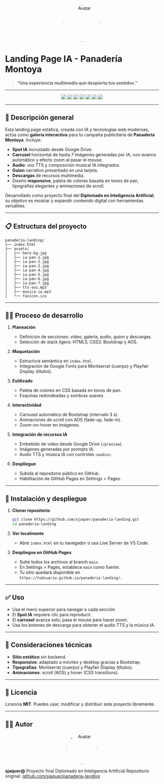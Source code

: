<p align="center">
  <img src="https://avatars.githubusercontent.com/u/72231436?v=4" alt="Avatar" width="120" style="border-radius: 50%;" />
</p>

# Landing Page IA - Panadería Montoya

> **“Una experiencia multimedia que despierta tus sentidos.”**

---

<p align="center">
  <img src="https://img.shields.io/badge/HTML5-E34F26?logo=html5&logoColor=white" />
  <img src="https://img.shields.io/badge/CSS3-1572B6?logo=css3&logoColor=white" />
  <img src="https://img.shields.io/badge/Bootstrap-5.3.0-purple?logo=bootstrap&logoColor=white" />
  <img src="https://img.shields.io/badge/Google%20Fonts-Montserrat%20%7C%20Playfair_Display-lightgrey?logo=google&logoColor=white" />
  <img src="https://img.shields.io/badge/AOS-2.3.4-brightgreen?logo=none&logoColor=white" />
  <img src="https://img.shields.io/badge/GitHub_Pages-deployed-green?logo=github&logoColor=white" />
  <img src="https://img.shields.io/badge/License-MIT-green" />
</p>

---

## 🧠 Descripción general

Esta landing page estática, creada con IA y tecnologías web modernas, actúa como **galería interactiva** para tu campaña publicitaria de **Panadería Montoya**. Incluye:

* **Spot IA** incrustado desde Google Drive.
* **Carrusel** horizontal de hasta 7 imágenes generadas por IA, con avance automático y efecto zoom al pasar el mouse.
* **Audio**: voz TTS y composición musical IA integrados.
* **Guion** narrativo presentado en una tarjeta.
* **Descargas** de recursos multimedia.
* Diseño **responsive**, paleta de colores basada en tonos de pan, tipografías elegantes y animaciones de scroll.

Desarrollado como proyecto final del **Diplomado en Inteligencia Artificial**, su objetivo es mostrar y expandir contenido digital con herramientas versátiles.

---

## 📋 Estructura del proyecto

```
panaderia-landing/
├── index.html
├── assets/
│   ├── hero-bg.jpg
│   ├── ia-pan-1.jpg
│   ├── ia-pan-2.jpg
│   ├── ia-pan-3.jpg
│   ├── ia-pan-4.jpg
│   ├── ia-pan-5.jpg
│   ├── ia-pan-6.jpg
│   ├── ia-pan-7.jpg
│   ├── tts-voz.mp3
│   ├── musica-ia.mp3
│   └── favicon.ico
```

---

## 🚶‍♂️ Proceso de desarrollo

1. **Planeación**

   * Definición de secciones: video, galería, audio, guion y descargas.
   * Selección de stack ligero: HTML5, CSS3, Bootstrap y AOS.

2. **Maquetación**

   * Estructura semántica en `index.html`.
   * Integración de Google Fonts para Montserrat (cuerpo) y Playfair Display (títulos).

3. **Estilizado**

   * Paleta de colores en CSS basada en tonos de pan.
   * Esquinas redondeadas y sombras suaves.

4. **Interactividad**

   * Carousel automático de Bootstrap (intervalo 3 s).
   * Animaciones de scroll con AOS (fade-up, fade-in).
   * Zoom-on-hover en imágenes.

5. **Integración de recursos IA**

   * Embebido de video desde Google Drive (`/preview`).
   * Imágenes generadas por prompts IA.
   * Audio TTS y música IA con controles `<audio>`.

6. **Despliegue**

   * Subida al repositorio público en GitHub.
   * Habilitación de GitHub Pages en Settings > Pages.

---

## 💾 Instalación y despliegue

1. **Clonar repositorio**

   ```bash
   git clone https://github.com/sjaquer/panaderia-landing.git
   cd panaderia-landing
   ```

2. **Ver localmente**

   * Abre `index.html` en tu navegador o usa Live Server de VS Code.

3. **Despliegue en GitHub Pages**

   * Sube todos los archivos al branch `main`.
   * En Settings > Pages, establece `main` como fuente.
   * Tu sitio quedará disponible en `https://tuUsuario.github.io/panaderia-landing/`.

---

## ✅ Uso

* Usa el menú superior para navegar a cada sección.
* El **Spot IA** requiere clic para reproducir.
* El **carrusel** avanza solo; pasa el mouse para hacer zoom.
* Usa los botones de descarga para obtener el audio TTS y la música IA.

---

## 📌 Consideraciones técnicas

* **Sitio estático** sin backend.
* **Responsive**: adaptado a móviles y desktop gracias a Bootstrap.
* **Tipografías**: Montserrat (cuerpo) y Playfair Display (títulos).
* **Animaciones**: scroll (AOS) y hover (CSS transitions).

---

## 📝 Licencia

Licencia **MIT**. Puedes usar, modificar y distribuir este proyecto libremente.

---

## 👨‍💻 Autor

<p align="center">
  <img src="https://avatars.githubusercontent.com/u/72231436?v=4" alt="Avatar" width="100" style="border-radius: 50%;" />
</p>

**sjaquer@**
Proyecto final Diplomado en Inteligencia Artificial
Repositorio original: [github.com/sjaquer/panaderia-landing](https://github.com/sjaquer/panaderia-landing)
